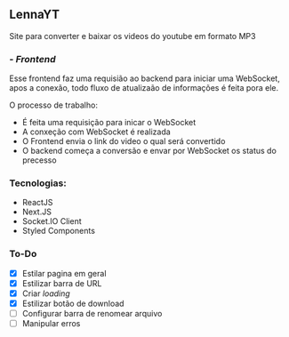 ## LennaYT

Site para converter e baixar os videos do youtube em formato MP3

### - _Frontend_

Esse frontend faz uma requisião ao backend para iniciar uma WebSocket, apos a conexão, todo fluxo de atualizaão de informações é feita pora ele.

O processo de trabalho:

- É feita uma requisição para inicar o WebSocket
- A conxeção com WebSocket é realizada
- O Frontend envia o link do video o qual será convertido
- O backend começa a conversão e envar por WebSocket os status do precesso

### Tecnologias:

- ReactJS
- Next.JS
- Socket.IO Client
- Styled Components

### To-Do

- [x] Estilar pagina em geral
- [x] Estilizar barra de URL
- [x] Criar _loading_
- [x] Estilizar botão de download
- [ ] Configurar barra de renomear arquivo
- [ ] Manipular erros